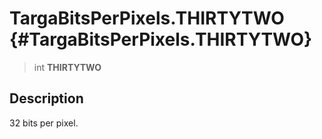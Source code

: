 TargaBitsPerPixels.THIRTYTWO {#TargaBitsPerPixels.THIRTYTWO}
============================

> int **THIRTYTWO**

Description
-----------

32 bits per pixel.
